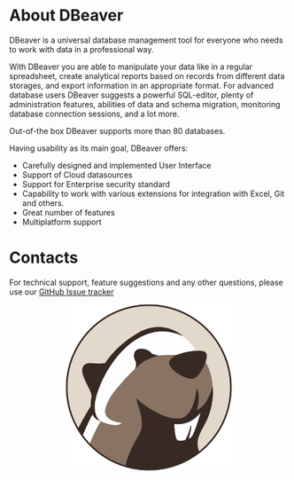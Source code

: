 # About DBeaver

DBeaver is a universal database management tool for everyone who needs to work with data in a professional way. 

With DBeaver you are able to manipulate your data like in a regular spreadsheet, create analytical reports based on records from different data storages, and export information in an appropriate format. For advanced database users DBeaver suggests a powerful SQL-editor, plenty of administration features, abilities of data and schema migration, monitoring database connection sessions, and a lot more.

Out-of-the box DBeaver supports more than 80 databases.

Having usability as its main goal, DBeaver offers:

- Carefully designed and implemented User Interface
- Support of Cloud datasources
- Support for Enterprise security standard
- Capability to work with various extensions for integration with Excel, Git and others.
- Great number of features 
- Multiplatform support

# Contacts

For technical support, feature suggestions and any other questions, please use our <a href="https://github.com/dbeaver/dbeaver/issues">GitHub Issue tracker</a>

<div align="center"><img src="images/dbeaver-head.png" width="300"/></div>

